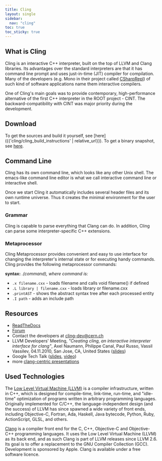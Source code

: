 ```yaml
---
title: Cling
layout: single
sidebar:
  nav: "cling"
toc: true
toc_sticky: true
---
```


## What is Cling

Cling is an interactive C++ interpreter, built on the top of LLVM and Clang libraries.
Its advantages over the standard interpreters are that it has command line prompt and uses
just-in-time (JIT) compiler for compilation. Many of the developers (e.g. Mono in their
project called [CSharpRepl](https://www.mono-project.com/CsharpRepl)) of such
kind of software applications name them interactive compilers.

One of Cling's main goals was to provide contemporary, high-performance alternative of the
first C++ interpreter in the ROOT project - CINT. The backward-compatibility with CINT was
major priority during the development.

## Download

To get the sources and build it yourself, see [here]({{'cling/cling_build_instructions' | relative_url}}).
To get a binary snapshot, see <a href="https://root.cern/download/cling">here</a>.

## Command Line

Cling has its own command line, which looks like any other Unix shell. The emacs-like
command line editor is what we call interactive command line or interactive shell.

Once we start Cling it automatically includes several header files and its own runtime
universe. Thus it creates the minimal environment for the user to start.

### Grammar

Cling is capable to parse everything that Clang can do. In addition, Cling can parse some
interpreter-specific C++ extensions.

### Metaprocessor

Cling Metaprocessor provides convenient and easy to use interface for changing the
interpreter's internal state or for executing handy commands. Cling provides the following
metaprocessor commands:

**syntax:** _.(command), where command is:_

  * `.x filename.cxx` - loads filename and calls void filename() if defined
  * `.L library | filename.cxx` - loads library or filename.cxx
  * `.printAST` - shows the abstract syntax tree after each processed entity
  * `.I path` - adds an include path

## Resources

  * [ReadTheDocs](https://cling.readthedocs.io)
  * [Forum](https://root-forum.cern.ch/)
  * Contact the developers at [cling-dev@cern.ch](mailto:cling-dev@cern.ch)
  * LLVM Developers' Meeting, _"Creating cling, an interactive interpreter interface for clang"_,
    Axel Naumann, Philippe Canal, Paul Russo, Vassil Vassilev, 04.11.2010, San Jose, CA, United
    States ([slides](https://llvm.org/devmtg/2010-11/Naumann-Cling.pdf))
  * Google Tech Talk ([slides](https://github.com/root-project/cling/blob/master/www/docs/talks/AxelNaumann-cling-GoogleTech.pdf),
    [video](https://www.youtube.com/watch?v=f9Xfh8pv3Fs))
  * more [clang-centric presentations](https://github.com/root-mirror/cling/tree/master/www/docs/talks)

## Used Technologies

The [Low Level Virtual Machine (LLVM)](https://llvm.org/) is a compiler infrastructure, written
in C++, which is designed for compile-time, link-time, run-time, and "idle-time" optimization
of programs written in arbitrary programming languages. Originally implemented for C/C++,
the language-independent design (and the success) of LLVM has since spawned a wide variety
of front ends, including Objective-C, Fortran, Ada, Haskell, Java bytecode, Python, Ruby,
ActionScript, GLSL, and others.

[Clang](https://clang.llvm.org/) is a compiler front end for the C, C++,
Objective-C and Objective-C++ programming languages. It uses the Low Level Virtual Machine
(LLVM) as its back end, and as such Clang is part of LLVM releases since LLVM 2.6. Its goal
is to offer a replacement to the GNU Compiler Collection (GCC). Development is sponsored by
Apple. Clang is available under a free software licence.

